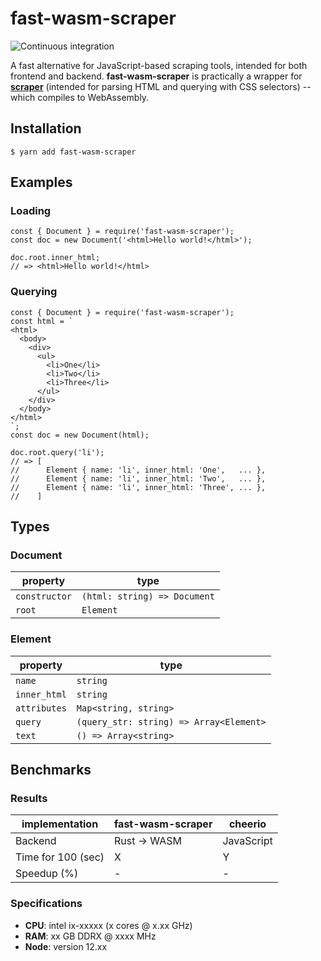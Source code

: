 # **fast-wasm-scraper**

![Continuous integration](https://github.com/julleboi/fast-wasm-scraper/workflows/Continuous%20integration/badge.svg?branch=main)

A fast alternative for JavaScript-based scraping tools, intended for both 
frontend and backend. **fast-wasm-scraper** is practically a wrapper for 
**[scraper](https://github.com/causal-agent/scraper)** (intended for parsing 
HTML and querying with CSS selectors) -- which compiles to WebAssembly. 

## **Installation**

```
$ yarn add fast-wasm-scraper
```

## **Examples**

### Loading

```
const { Document } = require('fast-wasm-scraper');
const doc = new Document('<html>Hello world!</html>');

doc.root.inner_html;
// => <html>Hello world!</html>
```

### Querying

```
const { Document } = require('fast-wasm-scraper');
const html = `
<html>
  <body>
    <div>
      <ul>
        <li>One</li>
        <li>Two</li>
        <li>Three</li>
      </ul>
    </div>
  </body>
</html>
`;
const doc = new Document(html);

doc.root.query('li');
// => [
//      Element { name: 'li', inner_html: 'One',   ... },
//      Element { name: 'li', inner_html: 'Two',   ... },
//      Element { name: 'li', inner_html: 'Three', ... },
//    ]
```

## **Types**

### Document

| property      | type                         |
| ------------- | ---------------------------- |
| `constructor` | `(html: string) => Document` |
| `root`        | `Element`                    |

### Element


| property      | type                                       |
| ------------- | ------------------------------------------ |
| `name`        | `string`                                   |
| `inner_html`  | `string`                                   |
| `attributes`  | `Map<string, string>`                      |
| `query`       | `(query_str: string) => Array<Element>`    |
| `text`        | `() => Array<string>`                      |


## **Benchmarks**

### Results

| implementation     | fast-wasm-scraper | cheerio 	  |
| ------------------ | ----------------- | ---------- |
| Backend	           | Rust -> WASM      | JavaScript |
| Time for 100 (sec) | X                 | Y          |
| Speedup (%)        | -                 | -          |

### Specifications

- **CPU**: intel ix-xxxxx (x cores @ x.xx GHz)
- **RAM**: xx GB DDRX @ xxxx MHz
- **Node**: version 12.xx
